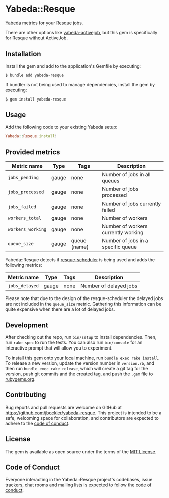 # Yabeda::Resque

[Yabeda](https://github.com/yabeda-rb/yabeda) metrics for your [Resque](https://github.com/resque/resque) jobs.

There are other options like [yabeda-activejob](https://github.com/Fullscript/yabeda-activejob), but this gem is specifically for Resque without ActiveJob.

## Installation

Install the gem and add to the application's Gemfile by executing:

    $ bundle add yabeda-resque

If bundler is not being used to manage dependencies, install the gem by executing:

    $ gem install yabeda-resque

## Usage

Add the following code to your existing Yabeda setup:

```ruby
Yabeda::Resque.install!
```

## Provided metrics

| Metric name       | Type  | Tags         | Description                         |
|-------------------|-------|--------------|-------------------------------------|
| `jobs_pending`    | gauge | none         | Number of jobs in all queues        |
| `jobs_processed`  | gauge | none         | Number of jobs processed            |
| `jobs_failed`     | gauge | none         | Number of jobs currently failed     |
| `workers_total`   | gauge | none         | Number of workers                   |
| `workers_working` | gauge | none         | Number of workers currently working |
| `queue_size`       | gauge | queue (name) | Number of jobs in a specific queue  |

Yabeda::Resque detects if [resque-scheduler](https://github.com/resque/resque-scheduler) is being used and adds the following metrics:

| Metric name    | Type  | Tags         | Description            |
|----------------|-------|--------------|------------------------|
| `jobs_delayed` | gauge | none         | Number of delayed jobs |

Please note that due to the design of the resque-scheduler the delayed jobs are not
included in the `queue_size` metric. Gathering this information can be quite expensive when there are a lot of delayed jobs.

## Development

After checking out the repo, run `bin/setup` to install dependencies. Then, run `rake spec` to run the tests. You can also run `bin/console` for an interactive prompt that will allow you to experiment.

To install this gem onto your local machine, run `bundle exec rake install`. To release a new version, update the version number in `version.rb`, and then run `bundle exec rake release`, which will create a git tag for the version, push git commits and the created tag, and push the `.gem` file to [rubygems.org](https://rubygems.org).

## Contributing

Bug reports and pull requests are welcome on GitHub at https://github.com/jbockler/yabeda-resque. This project is intended to be a safe, welcoming space for collaboration, and contributors are expected to adhere to the [code of conduct](https://github.com/jbockler/yabeda-resque/blob/main/CODE_OF_CONDUCT.md).

## License

The gem is available as open source under the terms of the [MIT License](https://opensource.org/licenses/MIT).

## Code of Conduct

Everyone interacting in the Yabeda::Resque project's codebases, issue trackers, chat rooms and mailing lists is expected to follow the [code of conduct](https://github.com/jbockler/yabeda-resque/blob/main/CODE_OF_CONDUCT.md).
